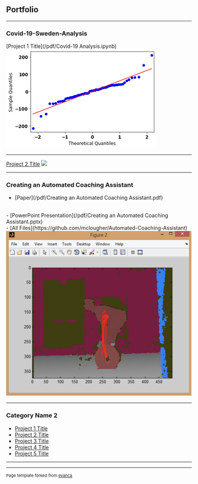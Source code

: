 ## Portfolio

---

### Covid-19-Sweden-Analysis

[Project 1 Title](/pdf/Covid-19 Analysis.ipynb)
<img src="images/covid quantiles.png?raw=true"/>

---
[Project 2 Title](/pdf/sample_presentation.pdf)
<img src="images/dummy_thumbnail.jpg?raw=true"/>

---
### Creating an Automated Coaching Assistant

- [Paper](/pdf/Creating an Automated Coaching Assistant.pdf)
<br>
- [PowerPoint Presentation](/pdf/Creating an Automated Coaching Assistant.pptx)
<br>
- [All Files](https://github.com/mclougher/Automated-Coaching-Assistant)
<img src="images/Deadlift.png"/>

---

### Category Name 2

- [Project 1 Title](http://example.com/)
- [Project 2 Title](http://example.com/)
- [Project 3 Title](http://example.com/)
- [Project 4 Title](http://example.com/)
- [Project 5 Title](http://example.com/)

---




---
<p style="font-size:11px">Page template forked from <a href="https://github.com/evanca/quick-portfolio">evanca</a></p>
<!-- Remove above link if you don't want to attibute -->
